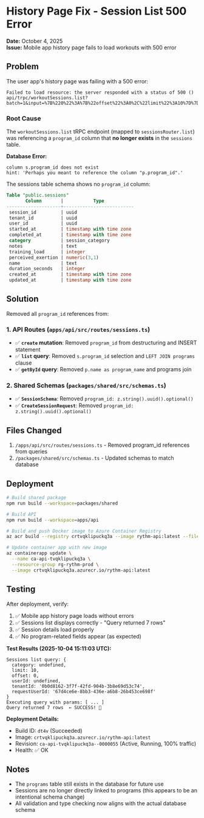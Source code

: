 # History Page Fix - Session List 500 Error

**Date:** October 4, 2025  
**Issue:** Mobile app history page fails to load workouts with 500 error

## Problem

The user app's history page was failing with a 500 error:
```
Failed to load resource: the server responded with a status of 500 ()
api/trpc/workoutSessions.list?batch=1&input=%7B%220%22%3A%7B%22offset%22%3A0%2C%22limit%22%3A10%7D%7D
```

### Root Cause

The `workoutSessions.list` tRPC endpoint (mapped to `sessionsRouter.list`) was referencing a `program_id` column that **no longer exists** in the `sessions` table.

**Database Error:**
```
column s.program_id does not exist
hint: 'Perhaps you meant to reference the column "p.program_id".'
```

The sessions table schema shows no `program_id` column:
```sql
Table "public.sessions"
       Column       |           Type           
--------------------+--------------------------
 session_id         | uuid                     
 tenant_id          | uuid                     
 user_id            | uuid                     
 started_at         | timestamp with time zone 
 completed_at       | timestamp with time zone 
 category           | session_category         
 notes              | text                     
 training_load      | integer                  
 perceived_exertion | numeric(3,1)             
 name               | text                     
 duration_seconds   | integer                  
 created_at         | timestamp with time zone 
 updated_at         | timestamp with time zone 
```

## Solution

Removed all `program_id` references from:

### 1. API Routes (`apps/api/src/routes/sessions.ts`)
- ✅ **`create` mutation**: Removed `program_id` from destructuring and INSERT statement
- ✅ **`list` query**: Removed `s.program_id` selection and `LEFT JOIN programs` clause
- ✅ **`getById` query**: Removed `p.name as program_name` and programs join

### 2. Shared Schemas (`packages/shared/src/schemas.ts`)
- ✅ **`SessionSchema`**: Removed `program_id: z.string().uuid().optional()`
- ✅ **`CreateSessionRequest`**: Removed `program_id: z.string().uuid().optional()`

## Files Changed

1. `/apps/api/src/routes/sessions.ts` - Removed program_id references from queries
2. `/packages/shared/src/schemas.ts` - Updated schemas to match database

## Deployment

```bash
# Build shared package
npm run build --workspace=packages/shared

# Build API
npm run build --workspace=apps/api

# Build and push Docker image to Azure Container Registry
az acr build --registry crtvqklipuckq3a --image rythm-api:latest --file apps/api/Dockerfile .

# Update container app with new image
az containerapp update \
  --name ca-api-tvqklipuckq3a \
  --resource-group rg-rythm-prod \
  --image crtvqklipuckq3a.azurecr.io/rythm-api:latest
```

## Testing

After deployment, verify:
1. ✅ Mobile app history page loads without errors
2. ✅ Sessions list displays correctly - "Query returned 7 rows"
3. ✅ Session details load properly
4. ✅ No program-related fields appear (as expected)

**Test Results (2025-10-04 15:11:03 UTC):**
```
Sessions list query: {
  category: undefined,
  limit: 10,
  offset: 0,
  userId: undefined,
  tenantId: '0b0d8162-3f7f-42fd-904b-3b8e69d53c74',
  requestUserId: '67d4ce6e-8bb3-436e-a6b8-26b453ce698f'
}
Executing query with params: [ ... ]
Query returned 7 rows  ← SUCCESS! 🎉
```

**Deployment Details:**
- Build ID: `dt4v` (Succeeded)
- Image: `crtvqklipuckq3a.azurecr.io/rythm-api:latest`
- Revision: `ca-api-tvqklipuckq3a--0000055` (Active, Running, 100% traffic)
- Health: ✅ OK

## Notes

- The `programs` table still exists in the database for future use
- Sessions are no longer directly linked to programs (this appears to be an intentional schema change)
- All validation and type checking now aligns with the actual database schema
